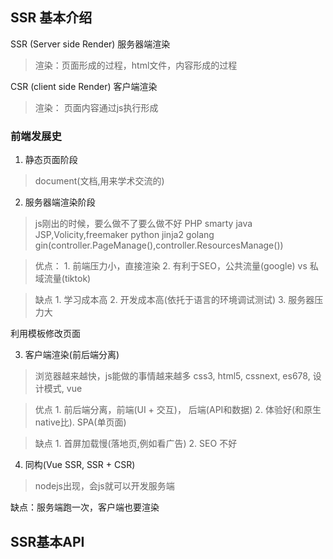 ## SSR 基本介绍

SSR (Server side Render) 服务器端渲染
> 渲染：页面形成的过程，html文件，内容形成的过程

CSR (client side Render) 客户端渲染
> 渲染： 页面内容通过js执行形成

### 前端发展史

1. 静态页面阶段

> document(文档,用来学术交流的)

2. 服务器端渲染阶段

> js刚出的时候，要么做不了要么做不好
> PHP smarty
> java JSP,Volicity,freemaker
> python jinja2
> golang gin(controller.PageManage(),controller.ResourcesManage())

> 优点：
    1. 前端压力小，直接渲染
    2. 有利于SEO，公共流量(google) vs 私域流量(tiktok)

> 缺点
    1. 学习成本高
    2. 开发成本高(依托于语言的环境调试测试)
    3. 服务器压力大

利用模板修改页面

3. 客户端渲染(前后端分离)

> 浏览器越来越快，js能做的事情越来越多
> css3, html5, cssnext, es678, 设计模式, vue

> 优点
    1. 前后端分离，前端(UI + 交互)， 后端(API和数据)
    2. 体验好(和原生native比). SPA(单页面)

> 缺点
    1. 首屏加载慢(落地页,例如看广告)
    2. SEO 不好


4. 同构(Vue SSR, SSR + CSR)
> nodejs出现，会js就可以开发服务端

缺点：服务端跑一次，客户端也要渲染


## SSR基本API

